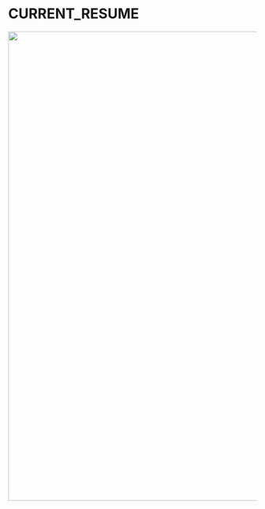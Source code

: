 # CURRENT_RESUME
<a href="url"><img src="https://github.com/edunzer/CURRENT_RESUME/blob/main/Resume_v18.jpg" width="950">
